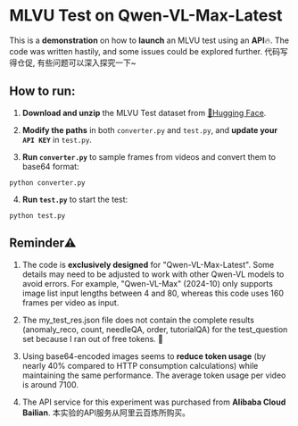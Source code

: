 # MLVU Test on Qwen-VL-Max-Latest

This is a **demonstration** on how to **launch** an MLVU test using an **API**🔥. 
The code was written hastily, and some issues could be explored further.
代码写得仓促, 有些问题可以深入探究一下~

## How to run:
1. **Download and unzip** the MLVU Test dataset from [🤗Hugging Face](https://huggingface.co/datasets/MLVU/MLVU_Test/tree/main).

2. **Modify the paths** in both `converter.py` and `test.py`, and **update your `API KEY`** in `test.py`.

3. **Run `converter.py`** to sample frames from videos and convert them to base64 format:
```shell
python converter.py
```

4. **Run `test.py`** to start the test:
```shell
python test.py
```

## Reminder⚠️
1. The code is **exclusively designed** for "Qwen-VL-Max-Latest". Some details may need to be adjusted to work with other Qwen-VL models to avoid errors. For example, "Qwen-VL-Max" (2024-10) only supports image list input lengths between 4 and 80, whereas this code uses 160 frames per video as input.

2. The my_test_res.json file does not contain the complete results (anomaly_reco, count, needleQA, order, tutorialQA) for the test_question set because I ran out of free tokens. 🫠

3. Using base64-encoded images seems to **reduce token usage** (by nearly 40% compared to HTTP consumption calculations) while maintaining the same performance. The average token usage per video is around 7100.

4. The API service for this experiment was purchased from **Alibaba Cloud Bailian**. 本实验的API服务从阿里云百炼所购买。
